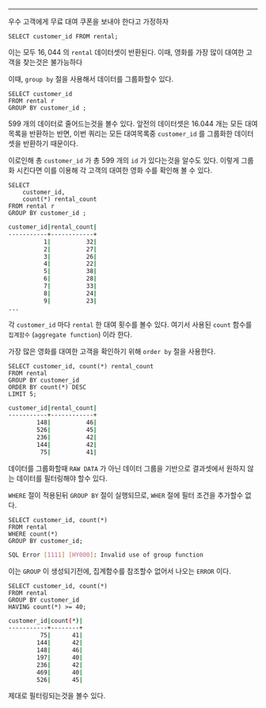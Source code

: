 
---

우수 고객에게 무료 대여 쿠폰을 보내야 한다고 가정하자

```mysql
SELECT customer_id FROM rental;
```

이는 모두 $16,044$ 의 `rental` 데이터셋이 반환된다.
이때, 영화를 가장 많이 대여한 고객을 찾는것은 불가능하다

이때, `group by` 절을 사용해서 데이터를 그룹화할수 있다.

```mysql
SELECT customer_id
FROM rental r
GROUP BY customer_id ;
```

$599$ 개의 데이터로 줄어드는것을 볼수 있다.
앞전의 데이터셋은  $16.044$ 개는 모든 대여 목록을 반환하는 반면, 이번 쿼리는 모든 대여목록중 `customer_id` 를 그룹화한 데이터셋을 반환하기 때문이다.

이로인해 총 `customer_id` 가 총 $599$ 개의 `id` 가 있다는것을 알수도 있다.
이렇게 그룹화 시킨다면 이를 이용해 각 고객의 대여한 영화 수를 확인해 볼 수 있다.

```mysql
SELECT 
	customer_id, 
	count(*) rental_count
FROM rental r
GROUP BY customer_id ;
```

```sh
customer_id|rental_count|
-----------+------------+
          1|          32|
          2|          27|
          3|          26|
          4|          22|
          5|          38|
          6|          28|
          7|          33|
          8|          24|
          9|          23|
...
```

각 `customer_id` 마다 `rental` 한 대여 횟수를 볼수 있다.
여기서 사용된 `count` 함수를 `집계함수` (`aggregate function`) 이라 한다.

가장 많은 영화를 대여한 고객을 확인하기 위해 `order by` 절을 사용한다.

```mysql
SELECT customer_id, count(*) rental_count
FROM rental
GROUP BY customer_id
ORDER BY count(*) DESC
LIMIT 5;
```

```sh
customer_id|rental_count|
-----------+------------+
        148|          46|
        526|          45|
        236|          42|
        144|          42|
         75|          41|
```

데이터를 그룹화할때 `RAW DATA` 가 아닌 데이터 그룹을 기반으로 결과셋에서 원하지 않는 데이터를 필터링해야 할수 있다.

`WHERE` 절이 적용된뒤 `GROUP BY` 절이 실행되므로, `WHER` 절에 필터 조건을 추가할수 없다.

```mysql
SELECT customer_id, count(*)
FROM rental
WHERE count(*)
GROUP BY customer_id;
```

```sh
SQL Error [1111] [HY000]: Invalid use of group function
```

이는 `GROUP` 이 생성되기전에, 집계함수를 참조할수 없어서 나오는 `ERROR` 이다.

```mysql
SELECT customer_id, count(*)
FROM rental
GROUP BY customer_id
HAVING count(*) >= 40;
```

```sh
customer_id|count(*)|
-----------+--------+
         75|      41|
        144|      42|
        148|      46|
        197|      40|
        236|      42|
        469|      40|
        526|      45|
```

제대로 필터링되는것을 볼수 있다.
